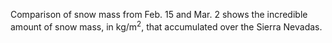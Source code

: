 Comparison of snow mass from Feb. 15 and Mar. 2 shows the incredible amount of snow mass, in kg/m<sup>2</sup>, that accumulated over the Sierra Nevadas.